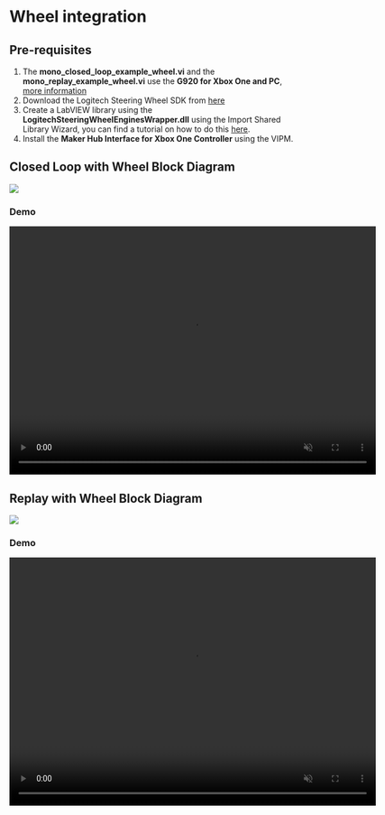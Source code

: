 # Wheel integration

## Pre-requisites
1. The **mono_closed_loop_example_wheel.vi** and the **mono_replay_example_wheel.vi** use the **G920 for Xbox One and PC**, [more information](https://www.logitechg.com/en-us/products/driving/driving-force-racing-wheel.html)
1. Download the Logitech Steering Wheel SDK from [here](https://www.logitechg.com/en-us/innovation/developer-lab.html)
1. Create a LabVIEW library using the **LogitechSteeringWheelEnginesWrapper.dll** using the Import Shared Library Wizard, you can find a tutorial on how to do this [here](http://zone.ni.com/reference/en-XX/help/371361R-01/lvhowto/example_import_shared_library/).
1. Install the **Maker Hub Interface for Xbox One Controller** using the VIPM.


## Closed Loop with Wheel Block Diagram
<div class="img_container">
    <img class="lg_img" src="https://github.com/monoDriveIO/documentation/tree/wheel-integration/docs/LV_client/wheel/closed_loop_connections.png"/>
</div>

### Demo
<div class="img_container">
  <video width=650px height=440px muted controls autoplay loop>
    <source src="http://cdn.monodrive.io/readthedocs/closed-loop.mp4" type="video/mp4">
  </video>
</div>


## Replay with Wheel Block Diagram
<div class="img_container">
    <img class="lg_img" src="https://github.com/monoDriveIO/documentation/tree/wheel-integration/docs/LV_client/wheel/replay_connections.png"/>
</div>

### Demo
<div class="img_container">
  <video width=650px height=440px muted controls autoplay loop>
    <source src="http://cdn.monodrive.io/readthedocs/replay.mp4" type="video/mp4">
  </video>
</div>


<p>&nbsp;</p>
